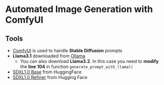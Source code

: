 # Automated Image Generation with ComfyUI

## Tools

- [ComfyUI](https://www.comfy.org/download) is used to handle **Stable Diffusion** prompts
- **Llama3.1** downloaded from [Ollama](https://ollama.com/)
    - You can also download **Llama3.2**. In this case you need to **modify** the **line 104** in function `generate_prompt_with_llama()`
- [SDXL1.0 Base](https://huggingface.co/stabilityai/stable-diffusion-xl-base-1.0/blob/main/sd_xl_base_1.0.safetensors) from HuggingFace
- [SDXL1.0 Refiner](https://huggingface.co/stabilityai/stable-diffusion-xl-refiner-1.0/blob/main/sd_xl_refiner_1.0.safetensors) from Hugging Face
